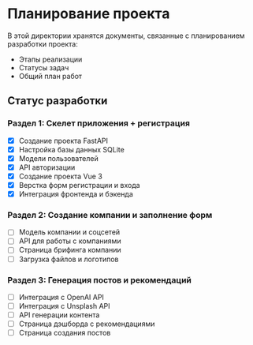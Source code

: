 # Планирование проекта

В этой директории хранятся документы, связанные с планированием разработки проекта:

- Этапы реализации
- Статусы задач 
- Общий план работ

## Статус разработки

### Раздел 1: Скелет приложения + регистрация
- [x] Создание проекта FastAPI
- [x] Настройка базы данных SQLite
- [x] Модели пользователей
- [x] API авторизации
- [x] Создание проекта Vue 3
- [x] Верстка форм регистрации и входа
- [x] Интеграция фронтенда и бэкенда

### Раздел 2: Создание компании и заполнение форм
- [ ] Модель компании и соцсетей
- [ ] API для работы с компаниями
- [ ] Страница брифинга компании
- [ ] Загрузка файлов и логотипов

### Раздел 3: Генерация постов и рекомендаций
- [ ] Интеграция с OpenAI API
- [ ] Интеграция с Unsplash API
- [ ] API генерации контента
- [ ] Страница дэшборда с рекомендациями
- [ ] Страница создания постов 